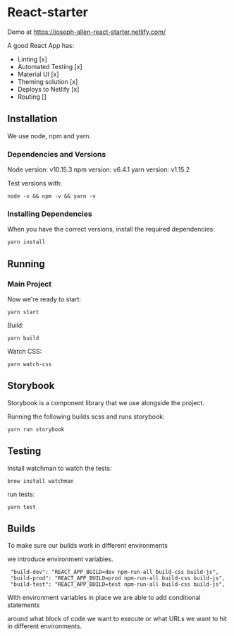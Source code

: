 # React-starter
Demo at https://joseph-allen-react-starter.netlify.com/

A good React App has:
* Linting [x]
* Automated Testing [x]
* Material UI [x]
* Theming solution [x]
* Deploys to Netlify [x]
* Routing []

## Installation

We use node, npm and yarn.

### Dependencies and Versions

Node version: v10.15.3
npm version: v6.4.1
yarn version: v1.15.2

Test versions with:

```
node -v && npm -v && yarn -v
```


### Installing Dependencies

When you have the correct versions, install the required dependencies:

```
yarn install
```

## Running

### Main Project

Now we're ready to start:
```
yarn start
```

Build:
```
yarn build
```

Watch CSS:
```
yarn watch-css
```

## Storybook

Storybook is a component library that we use alongside the project.

Running the following builds scss and runs storybook:
```
yarn run storybook
```

## Testing
Install watchman to watch the tests:
```
brew install watchman
```
run tests:
```
yarn test
```

## Builds

To make sure our builds work in different environments

we introduce environment variables.
```
 "build-dev": "REACT_APP_BUILD=dev npm-run-all build-css build-js",
 "build-prod": "REACT_APP_BUILD=prod npm-run-all build-css build-js",
 "build-test": "REACT_APP_BUILD=test npm-run-all build-css build-js",
```
With environment variables in place we are able to add conditional statements

around what block of code we want to execute or what URLs we want to hit in different environments.

